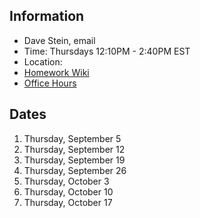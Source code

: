 ## Information

* Dave Stein, email
* Time: Thursdays 12:10PM - 2:40PM EST
* Location:
* [Homework Wiki](https://github.com/ITPNYU/ICM-2024-Code/wiki/Homework-Dave-02)
* [Office Hours]()

## Dates

1. Thursday, September 5
2. Thursday, September 12
3. Thursday, September 19
4. Thursday, September 26
5. Thursday, October 3
6. Thursday, October 10
7. Thursday, October 17
